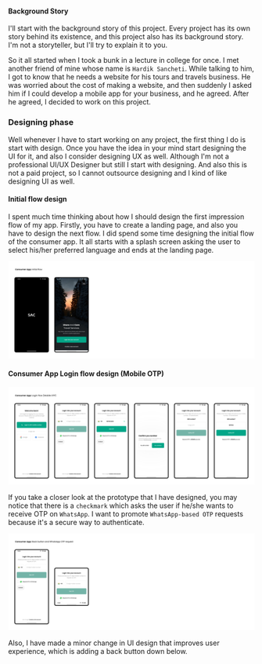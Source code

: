 #### Background Story
I'll start with the background story of this project. Every project has its own story behind its existence, and this 
project also has its background story. I'm not a storyteller, but I'll try to explain it to you.

So it all started when I took a bunk in a lecture in college for once. I met another friend of mine whose name is 
`Hardik Sancheti`. While talking to him, I got to know that he needs a website for his tours and travels business. 
He was worried about the cost of making a website, and then suddenly I asked him if I could develop a mobile app for 
your business, and he agreed. After he agreed, I decided to work on this project.


### Designing phase
Well whenever I have to start working on any project, the first thing I do is start with design. 
Once you have the idea in your mind start designing the UI for it, and also I consider designing UX as well.
Although I'm not a professional UI/UX Designer but still I start with designing. And also this is not a paid project, 
so I cannot outsource designing and I kind of like designing UI as well.

#### Initial flow design
I spent much time thinking about how I should design the first impression flow of my app. Firstly, you have to create a
landing page, and also you have to design the next flow. I did spend some time designing the initial flow of the 
consumer app. It all starts with a splash screen asking the user to select his/her preferred language and ends at the 
landing page.

<img src="assets/consumer_app_initial_flow.png">

#### Consumer App Login flow design (Mobile OTP)

<img src="assets/consumer_app_login_flow_mobile_otp.svg" alt="Login flow design">

If you take a closer look at the prototype that I have designed, you may notice that there is a `checkmark` which asks 
the user if he/she wants to receive OTP on `WhatsApp`. I want to promote `WhatsApp-based OTP` requests because it's a 
secure way to authenticate.


<img src="assets/consumer_app_back_button_and_whatsapp_otp.svg" alt="Back button and WhatsApp OTP request image">

Also, I have made a minor change in UI design that improves user experience, which is adding a back button down below.

